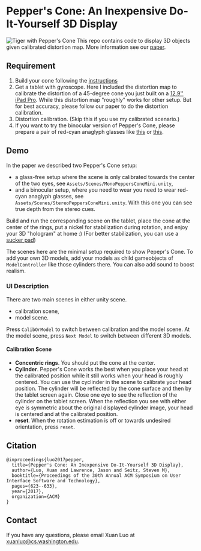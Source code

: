 # Pepper's Cone: An Inexpensive Do-It-Yourself 3D Display
![Tiger with Pepper's Cone](https://raw.githubusercontent.com/roxanneluo/Pepper-s-Cone-Unity/master/PeppersConeSmall.gif)
This repo contains code to display 3D objects given calibrated distortion map. More information see our [paper](http://roxanneluo.github.io/PeppersCone.html).

## Requirement
1. Build your cone following the [instructions](http://roxanneluo.github.io/PeppersCone.html)
2. Get a tablet with gyroscope. Here I included the distortion map to calibrate the
   distortion of a 45-degree cone you just built on a [ 12.9'' iPad Pro](https://www.apple.com/ipad-pro/). 
	While this distortion map "roughly" works for other setup. But for best accuracy,
	please follow our paper to do the distortion calibration.
3. Distortion calibration. (Skip this if you use my calibrated scenario.)
4. If you want to try the binocular version of Pepper's Cone, please prepare a
   pair of red-cyan anaglyph glasses like [this](https://www.amazon.com/50-Pairs-Glasses-Anaglyph-Cardboard/dp/B009TZRIGG/ref=sr_1_5?ie=UTF8&qid=1515391228&sr=8-5&keywords=anaglyph+glasses)
	or [this](https://www.amazon.com/BIAL-Red-blue-Glasses-Anaglyph-game-Extra/dp/B01ANJXCU2/ref=sr_1_1_sspa?ie=UTF8&qid=1515391228&sr=8-1-spons&keywords=anaglyph+glasses&psc=1).

## Demo
In the paper we described two Pepper's Cone setup:
- a glass-free setup where the scene is only calibrated towards the center of the two eyes, see `Assets/Scenes/MonoPeppersConeMini.unity`,
- and a binocular setup, where you need to wear you need to wear red-cyan anaglyph
glasses, see `Assets/Scenes/StereoPeppersConeMini.unity`. With this one you can
see true depth from the stereo cues.

Build and run the corresponding scene on the tablet, place the cone at the
center of the rings, put a nickel for stabilization during rotation, 
and enjoy your 3D "hologram" at home :) (For better stabilization, you can use a
[sucker pad](https://www.amazon.com/Whaline-Suction-Plastic-Sucker-without/dp/B071WFNKTB/ref=sr_1_1_sspa?ie=UTF8&qid=1515392318&sr=8-1-spons&keywords=sucker+pad+office&psc=1))

The scenes here are the minimal setup required to show Pepepr's Cone. To add
your own 3D models, add your models as child gameobjects of `ModelController`
like those cylinders there.
You can also add sound to boost realism.

### UI Description
There are two main scenes in either unity scene.
- calibration scene,
- model scene.

Press `CalibOrModel` to switch between calibration and the model scene.
At the model scene, press `Next Model` to switch
between different 3D models.

#### Calibration Scene
- **Concentric rings**. You should put the cone at the
center. 
- **Cylinder**. Pepper's Cone works the best when you place your head at the calibrated
position while it still works when your head is roughly centered. You can use
the cyclinder in the scene to calibrate your head position. The cylinder will be
reflected by the cone surface and then by the tablet screen again. Close one eye
to see the reflection of the cylinder on the tablet screen. When the reflection you see with
either eye is symmetric about the original displayed cylinder image, your head
is centered and at the calibrated position.
- **reset**. When the rotation estimation is off or towards undesired
  orientation, press `reset`.

## Citation
```
@inproceedings{luo2017pepper,
  title={Pepper's Cone: An Inexpensive Do-It-Yourself 3D Display},
  author={Luo, Xuan and Lawrence, Jason and Seitz, Steven M},
  booktitle={Proceedings of the 30th Annual ACM Symposium on User Interface Software and Technology},
  pages={623--633},
  year={2017},
  organization={ACM}
}
```

## Contact
If you have any questions, please email Xuan Luo at
<xuanluo@cs.washington.edu>.

